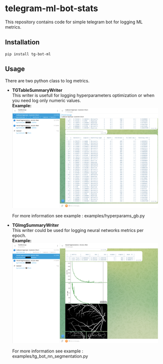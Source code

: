 # telegram-ml-bot-stats
This repository contains code for simple telegram bot for logging ML metrics.

## Installation
```
pip install tg-bot-ml
```

## Usage

There are two python class to log metrics.

-  <b>TGTableSummaryWriter</b> <br>
    This writer is usefull for logging hyperparameters optimization or when you need log only numeric values. <br>
    <b>Example:</b> <br>
    ![Hyperopt](images/hyperopt_logging.png)

    For more information see example : examples/hyperparams_gb.py

-   <b>TGImgSummaryWriter</b> <br>
    This writer could be used for logging neural networks metrics per epoch. <br>
    <b>Example:</b> <br>
    ![NeuralNetwork](images/vessel_segmentation_logging.png)

    For more information see example : examples/tg_bot_nn_segmentation.py

    
    
